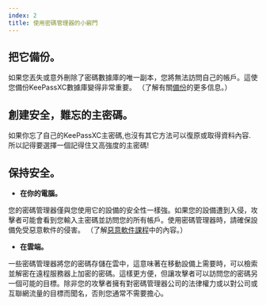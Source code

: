 ```yaml
---
index: 2
title: 使用密碼管理器的小竅門
---
```

## 把它備份。

如果您丟失或意外刪除了密碼數據庫的唯一副本，您將無法訪問自己的帳戶。這使您備份KeePassXC數據庫變得非常重要。 （了解有關[備份](umbrella://information/backing-up)的更多信息。）

## 創建安全，難忘的主密碼。

如果你忘了自己的KeePassXC主密碼,也沒有其它方法可以復原或取得資料內容. 所以記得要選擇一個記得住又高強度的主密碼!

## 保持安全。

* **在你的電腦。**

您的密碼管理器僅與您使用它的設備的安全性一樣強。如果您的設備遭到入侵，攻擊者可能會看到您輸入主密碼並訪問您的所有帳戶。使用密碼管理器時，請確保設備免受惡意軟件的侵害。 （了解[惡意軟件課程](umbrella://information/malware)中的內容。）

*  **在雲端。**

一些密碼管理器將您的密碼存儲在雲中，這意味著在移動設備上需要時，可以檢索並解密在遠程服務器上加密的密碼。這樣更方便，但讓攻擊者可以訪問您的密碼另一個可能的目標。除非您的攻擊者擁有對密碼管理器公司的法律權力或以對公司或互聯網流量的目標而聞名，否則您通常不需要擔心。